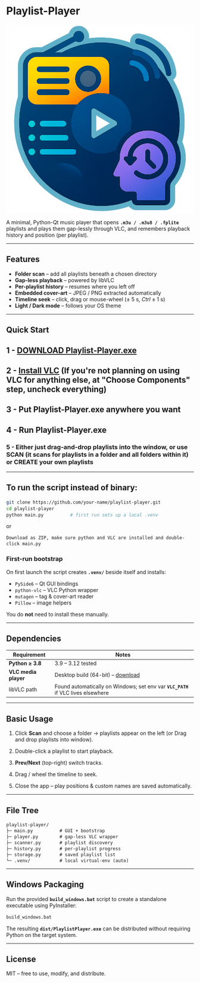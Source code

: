 # Playlist-Player
![Playlist-Player logo](Playlist-Player_logo.png)

A minimal, Python-Qt music player that opens **`.m3u / .m3u8 / .fplite`** playlists and plays them gap-lessly through VLC, and remembers playback history and position (per playlist).

---

## Features
* **Folder scan** – add all playlists beneath a chosen directory  
* **Gap-less playback** – powered by libVLC  
* **Per-playlist history** – resumes where you left off  
* **Embedded cover-art** – JPEG / PNG extracted automatically  
* **Timeline seek** – click, drag or mouse-wheel (± 5 s, *Ctrl* ± 1 s)  
* **Light / Dark mode** – follows your OS theme

---

## Quick Start

## 1 - [DOWNLOAD Playlist-Player.exe](https://github.com/MohsenBlur/Playlist-Player/releases/tag/v0.25.06.21)
## 2 - [Install VLC](https://www.videolan.org/vlc/) (If you're not planning on using VLC for anything else, at "Choose Components" step, uncheck everything)
## 3 - Put Playlist-Player.exe anywhere you want
## 4 - Run Playlist-Player.exe
### 5 - Either just drag-and-drop playlists into the window, or use SCAN (it scans for playlists in a folder and all folders within it) or CREATE your own playlists


---

## To run the script instead of binary:


```bash
git clone https://github.com/your-name/playlist-player.git
cd playlist-player
python main.py          # first run sets up a local .venv
````
or
````
Download as ZIP, make sure python and VLC are installed and double-click main.py
````

### First-run bootstrap

On first launch the script creates **`.venv/`** beside itself and installs:

* `PySide6` – Qt GUI bindings
* `python-vlc` – VLC Python wrapper
* `mutagen` – tag & cover-art reader
* `Pillow` – image helpers

You do **not** need to install these manually.

---

## Dependencies

| Requirement          | Notes                                                                             |
| -------------------- | --------------------------------------------------------------------------------- |
| **Python ≥ 3.8**     | 3.9 – 3.12 tested                                                                 |
| **VLC media player** | Desktop build (64-bit) – [download](https://www.videolan.org/vlc/)                |
| libVLC path          | Found automatically on Windows; set env var **`VLC_PATH`** if VLC lives elsewhere |

---

## Basic Usage

1. Click **Scan** and choose a folder → playlists appear on the left (or Drag and drop playlists into window).
  
2. Double-click a playlist to start playback.
3. **Prev/Next** (top-right) switch tracks.
4. Drag / wheel the timeline to seek.
5. Close the app – play positions & custom names are saved automatically.

---

## File Tree

```
playlist-player/
├─ main.py          # GUI + bootstrap
├─ player.py        # gap-less VLC wrapper
├─ scanner.py       # playlist discovery
├─ history.py       # per-playlist progress
├─ storage.py       # saved playlist list
└─ .venv/           # local virtual-env (auto)
```

---

## Windows Packaging

Run the provided **`build_windows.bat`** script to create a standalone
executable using PyInstaller:

```cmd
build_windows.bat
```

The resulting **`dist/PlaylistPlayer.exe`** can be distributed without
requiring Python on the target system.

---

## License

MIT – free to use, modify, and distribute.
